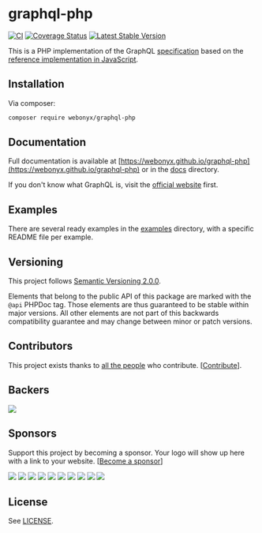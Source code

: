 # graphql-php

[![CI](https://github.com/webonyx/graphql-php/workflows/CI/badge.svg)](https://github.com/webonyx/graphql-php/actions?query=workflow:CI+branch:master)
[![Coverage Status](https://codecov.io/gh/webonyx/graphql-php/branch/master/graph/badge.svg)](https://codecov.io/gh/webonyx/graphql-php/branch/master)
[![Latest Stable Version](https://poser.pugx.org/webonyx/graphql-php/version)](https://packagist.org/packages/webonyx/graphql-php)

This is a PHP implementation of the GraphQL [specification](https://github.com/graphql/graphql-spec)
based on the [reference implementation in JavaScript](https://github.com/graphql/graphql-js).

## Installation

Via composer:

```sh
composer require webonyx/graphql-php
```

## Documentation

Full documentation is available at [https://webonyx.github.io/graphql-php](https://webonyx.github.io/graphql-php)
or in the [docs](docs) directory.

If you don't know what GraphQL is, visit the [official website](http://graphql.org) first.

## Examples

There are several ready examples in the [examples](examples) directory,
with a specific README file per example.

## Versioning

This project follows [Semantic Versioning 2.0.0](https://semver.org/spec/v2.0.0.html).

Elements that belong to the public API of this package are marked with the `@api` PHPDoc tag.
Those elements are thus guaranteed to be stable within major versions. All other elements are
not part of this backwards compatibility guarantee and may change between minor or patch versions.

## Contributors

This project exists thanks to [all the people](https://github.com/webonyx/graphql-php/graphs/contributors) who contribute. [[Contribute](CONTRIBUTING.md)].

## Backers

<a href="https://opencollective.com/webonyx-graphql-php#backers" target="_blank"><img src="https://opencollective.com/webonyx-graphql-php/backers.svg?width=890"></a>

## Sponsors

Support this project by becoming a sponsor. Your logo will show up here with a link to your website. [[Become a sponsor](https://opencollective.com/webonyx-graphql-php#sponsor)]

<a href="https://opencollective.com/webonyx-graphql-php/sponsor/0/website" target="_blank"><img src="https://opencollective.com/webonyx-graphql-php/sponsor/0/avatar.svg"></a>
<a href="https://opencollective.com/webonyx-graphql-php/sponsor/1/website" target="_blank"><img src="https://opencollective.com/webonyx-graphql-php/sponsor/1/avatar.svg"></a>
<a href="https://opencollective.com/webonyx-graphql-php/sponsor/2/website" target="_blank"><img src="https://opencollective.com/webonyx-graphql-php/sponsor/2/avatar.svg"></a>
<a href="https://opencollective.com/webonyx-graphql-php/sponsor/3/website" target="_blank"><img src="https://opencollective.com/webonyx-graphql-php/sponsor/3/avatar.svg"></a>
<a href="https://opencollective.com/webonyx-graphql-php/sponsor/4/website" target="_blank"><img src="https://opencollective.com/webonyx-graphql-php/sponsor/4/avatar.svg"></a>
<a href="https://opencollective.com/webonyx-graphql-php/sponsor/5/website" target="_blank"><img src="https://opencollective.com/webonyx-graphql-php/sponsor/5/avatar.svg"></a>
<a href="https://opencollective.com/webonyx-graphql-php/sponsor/6/website" target="_blank"><img src="https://opencollective.com/webonyx-graphql-php/sponsor/6/avatar.svg"></a>
<a href="https://opencollective.com/webonyx-graphql-php/sponsor/7/website" target="_blank"><img src="https://opencollective.com/webonyx-graphql-php/sponsor/7/avatar.svg"></a>
<a href="https://opencollective.com/webonyx-graphql-php/sponsor/8/website" target="_blank"><img src="https://opencollective.com/webonyx-graphql-php/sponsor/8/avatar.svg"></a>
<a href="https://opencollective.com/webonyx-graphql-php/sponsor/9/website" target="_blank"><img src="https://opencollective.com/webonyx-graphql-php/sponsor/9/avatar.svg"></a>

## License

See [LICENSE](LICENSE).
 
 
 
 
 
 
 
 
 
 
